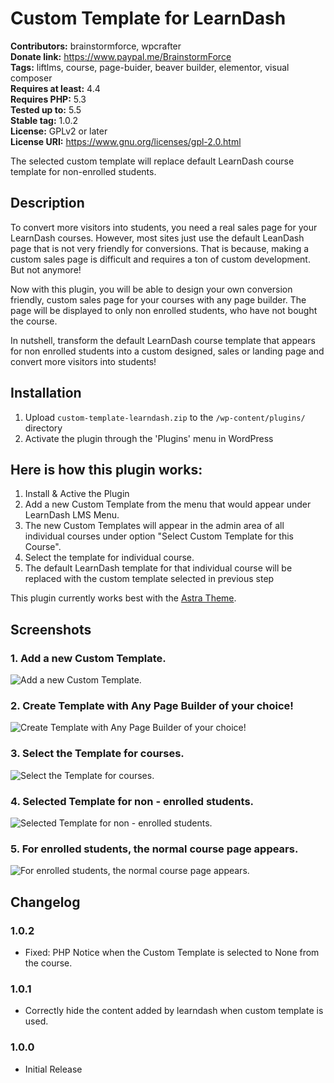 # Custom Template for LearnDash #
**Contributors:** brainstormforce, wpcrafter  
**Donate link:** https://www.paypal.me/BrainstormForce  
**Tags:** liftlms, course, page-buider, beaver builder, elementor, visual composer  
**Requires at least:** 4.4  
**Requires PHP:** 5.3  
**Tested up to:** 5.5  
**Stable tag:** 1.0.2  
**License:** GPLv2 or later  
**License URI:** https://www.gnu.org/licenses/gpl-2.0.html  

The selected custom template will replace default LearnDash course template for non-enrolled students.

## Description ##

To convert more visitors into students, you need a real sales page for your LearnDash courses. However, most sites just use the default LeanDash page that is not very friendly for conversions. That is because, making a custom sales page is difficult and requires a ton of custom development. But not anymore!

Now with this plugin, you will be able to design your own conversion friendly, custom sales page for your courses with any page builder. The page will be displayed to only non enrolled students, who have not bought the course.

In nutshell, transform the default LearnDash course template that appears for non enrolled students into a custom designed, sales or landing page and convert more visitors into students!

## Installation ##

1. Upload `custom-template-learndash.zip` to the `/wp-content/plugins/` directory
2. Activate the plugin through the 'Plugins' menu in WordPress

## Here is how this plugin works: ##
1. Install & Active the Plugin
2. Add a new Custom Template from the menu that would appear under LearnDash LMS Menu.
3. The new Custom Templates will appear in the admin area of all individual courses under option "Select Custom Template for this Course".
4. Select the template for individual course.
5. The default LearnDash template for that individual course will be replaced with the custom template selected in previous step

This plugin currently works best with the <a href="https://wpastra.com/?utm_source=wp-org&utm_medium=readme&utm_campaign=custom-templates-learndash">Astra Theme</a>.

## Screenshots ##

### 1. Add a new Custom Template. ###
![Add a new Custom Template.](http://ps.w.org/custom-template-for-learndash/assets/screenshot-1.png)

### 2. Create Template with Any Page Builder of your choice! ###
![Create Template with Any Page Builder of your choice!](http://ps.w.org/custom-template-for-learndash/assets/screenshot-2.png)

### 3. Select the Template for courses. ###
![Select the Template for courses.](http://ps.w.org/custom-template-for-learndash/assets/screenshot-3.png)

### 4. Selected Template for non - enrolled students. ###
![Selected Template for non - enrolled students.](http://ps.w.org/custom-template-for-learndash/assets/screenshot-4.png)

### 5. For enrolled students, the normal course page appears. ###
![For enrolled students, the normal course page appears.](http://ps.w.org/custom-template-for-learndash/assets/screenshot-5.png)


## Changelog ##

### 1.0.2 ###
- Fixed: PHP Notice when the Custom Template is selected to None from the course.

### 1.0.1 ###
- Correctly hide the content added by learndash when custom template is used.

### 1.0.0 ###
- Initial Release
